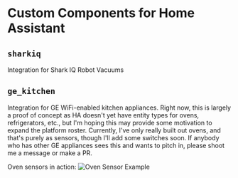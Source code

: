 # Custom Components for Home Assistant

## `sharkiq`
Integration for Shark IQ Robot Vacuums

## `ge_kitchen`
Integration for GE WiFi-enabled kitchen appliances.  Right now, this is largely a proof of concept as HA doesn't yet
have entity types for ovens, refrigerators, etc., but I'm hoping this may provide some motivation to expand the platform
roster.  Currently, I've only really built out ovens, and that's purely as sensors, though I'll add some switches soon.
If anybody who has other GE appliances sees this and wants to pitch in, please shoot me a message or make a PR.  

Oven sensors in action:
![Oven Sensor Example](https://raw.githubusercontent.com/ajmarks/ajmarks_ha_components/master/img/oven_sensors.jpg)
